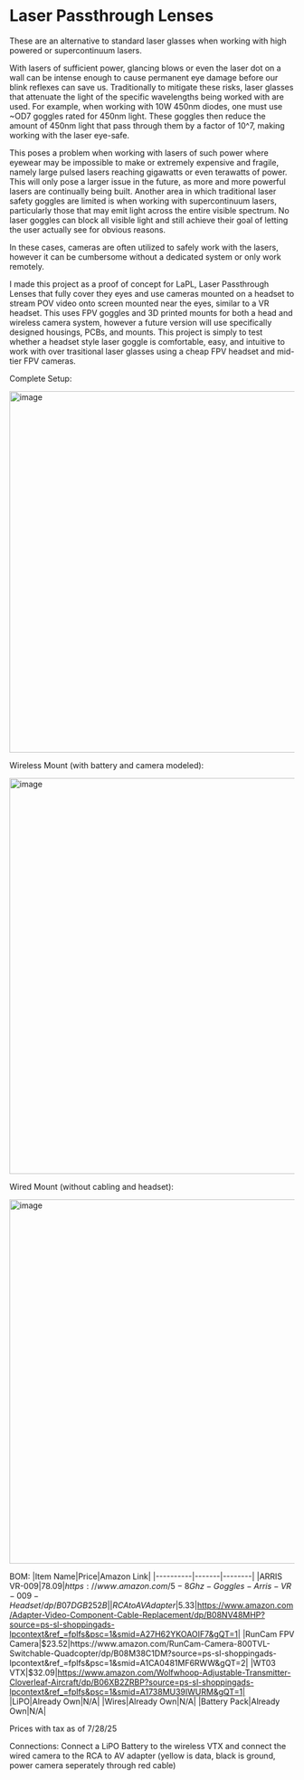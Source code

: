 # Laser Passthrough Lenses
These are an alternative to standard laser glasses when working with high powered or supercontinuum lasers. 

With lasers of sufficient power, glancing blows or even the laser dot on a wall can be intense enough to cause permanent eye damage before our blink reflexes can save us. Traditionally to mitigate these risks, laser glasses that attenuate the light of the specific wavelengths being worked with are used. For example, when working with 10W 450nm diodes, one must use ~OD7 goggles rated for 450nm light. These goggles then reduce the amount of 450nm light that pass through them by a factor of 10^7, making working with the laser eye-safe. 

This poses a problem when working with lasers of such power where eyewear may be impossible to make or extremely expensive and fragile, namely large pulsed lasers reaching gigawatts or even terawatts of power. This will only pose a larger issue in the future, as more and more powerful lasers are continually being built. 
Another area in which traditional laser safety goggles are limited is when working with supercontinuum lasers, particularly those that may emit light across the entire visible spectrum. No laser goggles can block all visible light and still achieve their goal of letting the user actually see for obvious reasons. 

In these cases, cameras are often utilized to safely work with the lasers, however it can be cumbersome without a dedicated system or only work remotely. 

I made this project as a proof of concept for LaPL, Laser Passthrough Lenses that fully cover they eyes and use cameras mounted on a headset to stream POV video onto screen mounted near the eyes, similar to a VR headset. This uses FPV goggles and 3D printed mounts for both a head and wireless camera system, however a future version will use specifically designed housings, PCBs, and mounts. This project is simply to test whether a headset style laser goggle is comfortable, easy, and intuitive to work with over trasitional laser glasses using a cheap FPV headset and mid-tier FPV cameras. 


Complete Setup:

<img width="845" height="639" alt="image" src="https://github.com/user-attachments/assets/0650a664-bef4-4ded-a352-06ab0b59e2e1" />


Wireless Mount (with battery and camera modeled):

<img width="697" height="700" alt="image" src="https://github.com/user-attachments/assets/e52d2062-fcb9-4a66-888c-5b2f427e1701" />


Wired Mount (without cabling and headset):

<img width="632" height="644" alt="image" src="https://github.com/user-attachments/assets/43a4736d-41b3-4e28-8db8-115b39a39174" />




BOM:
|Item Name|Price|Amazon Link|
|----------|-------|--------|
|ARRIS VR-009|$78.09|https://www.amazon.com/5-8Ghz-Goggles-Arris-VR-009-Headset/dp/B07DGB252B|
|RCA to AV Adapter|$5.33|https://www.amazon.com/Adapter-Video-Component-Cable-Replacement/dp/B08NV48MHP?source=ps-sl-shoppingads-lpcontext&ref_=fplfs&psc=1&smid=A27H62YKOAOIF7&gQT=1|
|RunCam FPV Camera|$23.52|https://www.amazon.com/RunCam-Camera-800TVL-Switchable-Quadcopter/dp/B08M38C1DM?source=ps-sl-shoppingads-lpcontext&ref_=fplfs&psc=1&smid=A1CA0481MF6RWW&gQT=2|
|WT03 VTX|$32.09|https://www.amazon.com/Wolfwhoop-Adjustable-Transmitter-Cloverleaf-Aircraft/dp/B06XB2ZRBP?source=ps-sl-shoppingads-lpcontext&ref_=fplfs&psc=1&smid=A1738MU39IWURM&gQT=1|
|LiPO|Already Own|N/A|
|Wires|Already Own|N/A|
|Battery Pack|Already Own|N/A|

Prices with tax as of 7/28/25

Connections:
Connect a LiPO Battery to the wireless VTX and connect the wired camera to the RCA to AV adapter (yellow is data, black is ground, power camera seperately through red cable)
